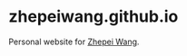 zhepeiwang.github.io
=================

Personal website for [Zhepei Wang](https://zhepeiwang.github.io/).
